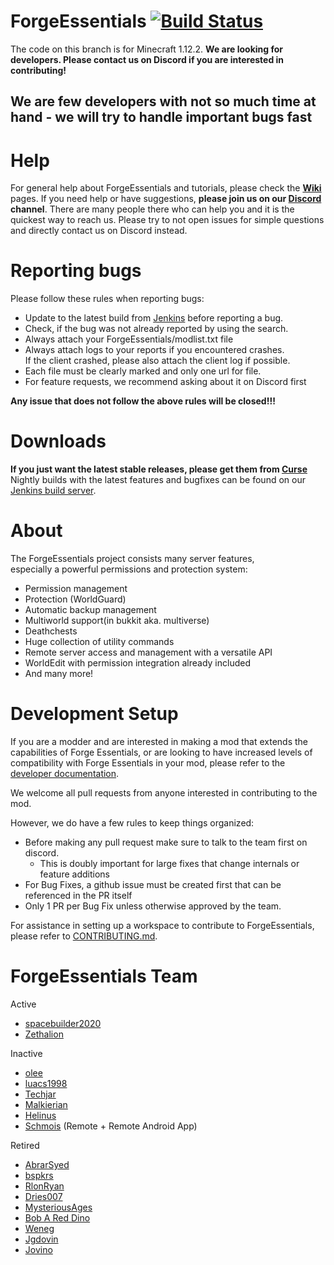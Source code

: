 ForgeEssentials [![Build Status](https://travis-ci.org/ForgeEssentials/ForgeEssentials.svg?branch=develop)](https://travis-ci.org/ForgeEssentials/ForgeEssentials)
===================

The code on this branch is for Minecraft 1.12.2.
**We are looking for developers. Please contact us on Discord if you are interested in contributing!**

## We are few developers with not so much time at hand - we will try to handle important bugs fast

# Help
For general help about ForgeEssentials and tutorials, please check the **[Wiki](https://github.com/ForgeEssentials/ForgeEssentials/wiki)** pages.
If you need help or have suggestions, **please join us on our [Discord](https://discord.gg/FNRQjmr) channel**. 
There are many people there who can help you and it is the quickest way to reach us. Please try to not open issues for simple questions and directly contact us on Discord instead.

# Reporting bugs
Please follow these rules when reporting bugs:
- Update to the latest build from [Jenkins](http://ci.forgeessentials.com/job/FE-1.12.2) before reporting a bug.
- Check, if the bug was not already reported by using the search.
- Always attach your ForgeEssentials/modlist.txt file
- Always attach logs to your reports if you encountered crashes.  
   If the client crashed, please also attach the client log if possible.
- Each file must be clearly marked and only one url for file.
- For feature requests, we recommend asking about it on Discord first

**Any issue that does not follow the above rules will be closed!!!**

# Downloads
**If you just want the latest stable releases, please get them from [Curse](http://minecraft.curseforge.com/mc-mods/74735)**  
Nightly builds with the latest features and bugfixes can be found on our [Jenkins build server](http://ci.forgeessentials.com/job/FE-1.12.2/).

# About
The ForgeEssentials project consists many server features,  
especially a powerful permissions and protection system:
- Permission management
- Protection (WorldGuard)
- Automatic backup management
- Multiworld support(in bukkit aka. multiverse)
- Deathchests
- Huge collection of utility commands
- Remote server access and management with a versatile API
- WorldEdit with permission integration already included
- And many more!

# Development Setup
If you are a modder and are interested in making a mod that extends the capabilities of Forge Essentials, or are looking to have increased levels of compatibility with Forge Essentials in your mod, please refer to the [developer documentation](https://github.com/ForgeEssentials/ForgeEssentialsMain/wiki/Developer-documentation).

We welcome all pull requests from anyone interested in contributing to the mod.

However, we do have a few rules to keep things organized:
 - Before making any pull request make sure to talk to the team first on discord.
    - This is doubly important for large fixes that change internals or feature additions
 - For Bug Fixes, a github issue must be created first that can be referenced in the PR itself
 - Only 1 PR per Bug Fix unless otherwise approved by the team.

For assistance in setting up a workspace to contribute to ForgeEssentials, please refer to [CONTRIBUTING.md](CONTRIBUTING.md).

ForgeEssentials Team
================
Active
- [spacebuilder2020](https://github.com/spacebuilder2020)
- [Zethalion](https://github.com/Zethalion)

Inactive
- [olee](https://github.com/olee)
- [luacs1998](https://github.com/luacs1998)
- [Techjar](https://github.com/Techjar)
- [Malkierian](https://github.com/Malkierian)
- [Helinus](https://github.com/helinus)
- [Schmois](https://github.com/aschmois) (Remote + Remote Android App)

Retired
- [AbrarSyed](https://github.com/AbrarSyed)
- [bspkrs](https://github.com/bspkrs)
- [RlonRyan](https://github.com/RlonRyan)
- [Dries007](https://github.com/dries007)
- [MysteriousAges](https://github.com/MysteriousAges)
- [Bob A Red Dino](https://github.com/Bob-A-Red-Dino)
- [Weneg](https://github.com/Weneg)
- [Jgdovin](https://github.com/Jgdovin)
- [Jovino](https://github.com/jovino)

